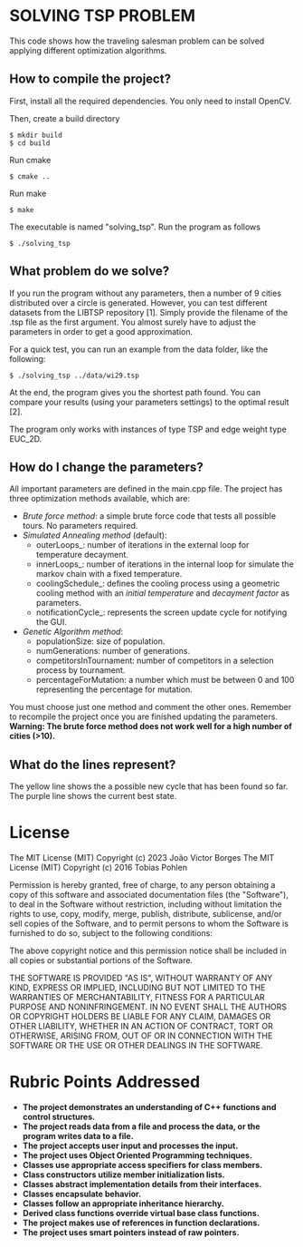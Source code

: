 # SOLVING TSP PROBLEM

This code shows how the traveling salesman problem can be solved applying different optimization algorithms.



## How to compile the project?

First, install all the required dependencies. You only need to install OpenCV.

Then, create a build directory
```
$ mkdir build
$ cd build
```

Run cmake
```
$ cmake ..
```

Run make
```
$ make
```

The executable is named "solving_tsp". Run the 
program as follows
```
$ ./solving_tsp
```
## What problem do we solve?

If you run the program without any parameters, then a number of 9 cities distributed
over a circle is generated. However, you can test different datasets from the LIBTSP repository [1]. 
Simply provide the filename of the .tsp file as the first argument. You 
almost surely have to adjust the parameters in order to get a good approximation.

For a quick test, you can run an example from the data folder, like the following:
```
$ ./solving_tsp ../data/wi29.tsp
```
At the end, the program gives you the shortest path found.
You can compare your results (using your parameters settings) to the optimal result [2]. 

The program only works with instances of type TSP and edge weight type EUC_2D. 

## How do I change the parameters?

All important parameters are defined in the main.cpp file. 
The project has three optimization methods available, which are:
* _Brute force method_: a simple brute force code that tests all possible tours. No parameters required.
* _Simulated Annealing method_ (default):
  * outerLoops_: number of iterations in the external loop for temperature decayment.
  * innerLoops_: number of iterations in the internal loop for simulate the markov chain with a fixed temperature.
  * coolingSchedule_: defines the cooling process using a geometric cooling method with an _initial temperature_ and _decayment factor_ as parameters.
  * notificationCycle_: represents the screen update cycle for notifying the GUI.
* _Genetic Algorithm method_:
  * populationSize: size of population.
  * numGenerations: number of generations.
  * competitorsInTournament: number of competitors in a selection process by tournament.
  * percentageForMutation: a number which must be between 0 and 100 representing the percentage for mutation. 
  
You must choose just one method and comment the other ones. 
Remember to recompile the project once you are finished updating the parameters.
**Warning: The brute force method does not work well for a high number of cities (>10).**

## What do the lines represent?

The yellow line shows the a possible new cycle that has been found so far. The purple
line shows the current best state. 

# License
The MIT License (MIT) Copyright (c) 2023 João Victor Borges
The MIT License (MIT) Copyright (c) 2016 Tobias Pohlen

Permission is hereby granted, free of charge, to any person obtaining a copy of this software and associated documentation files (the "Software"), to deal in the Software without restriction, including without limitation the rights to use, copy, modify, merge, publish, distribute, sublicense, and/or sell copies of the Software, and to permit persons to whom the Software is furnished to do so, subject to the following conditions:

The above copyright notice and this permission notice shall be included in all copies or substantial portions of the Software.

THE SOFTWARE IS PROVIDED "AS IS", WITHOUT WARRANTY OF ANY KIND, EXPRESS OR IMPLIED, INCLUDING BUT NOT LIMITED TO THE WARRANTIES OF MERCHANTABILITY, FITNESS FOR A PARTICULAR PURPOSE AND NONINFRINGEMENT. IN NO EVENT SHALL THE AUTHORS OR COPYRIGHT HOLDERS BE LIABLE FOR ANY CLAIM, DAMAGES OR OTHER LIABILITY, WHETHER IN AN ACTION OF CONTRACT, TORT OR OTHERWISE, ARISING FROM, OUT OF OR IN CONNECTION WITH THE SOFTWARE OR THE USE OR OTHER DEALINGS IN THE SOFTWARE.

# Rubric Points Addressed
* **The project demonstrates an understanding of C++ functions and control structures.**
* **The project reads data from a file and process the data, or the program writes data to a file.**
* **The project accepts user input and processes the input.**
* **The project uses Object Oriented Programming techniques.**
* **Classes use appropriate access specifiers for class members.**
* **Class constructors utilize member initialization lists.**
* **Classes abstract implementation details from their interfaces.**
* **Classes encapsulate behavior.**
* **Classes follow an appropriate inheritance hierarchy.**
* **Derived class functions override virtual base class functions.**
* **The project makes use of references in function declarations.**
* **The project uses smart pointers instead of raw pointers.**
